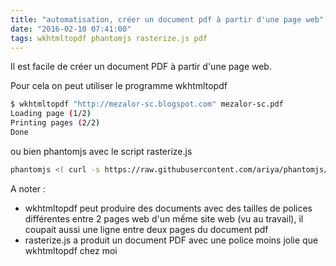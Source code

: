 ```yaml
---
title: "automatisation, créer un document pdf à partir d'une page web"
date: "2016-02-10 07:41:00"
tags: wkhtmltopdf phantomjs rasterize.js pdf
---
```

Il est facile de créer un document PDF à partir d'une page web.

Pour cela on peut utiliser le programme wkhtmltopdf


```bash 
$ wkhtmltopdf "http://mezalor-sc.blogspot.com" mezalor-sc.pdf
Loading page (1/2)
Printing pages (2/2)                                               
Done
```

ou bien phantomjs avec le script rasterize.js


```bash
phantomjs <( curl -s https://raw.githubusercontent.com/ariya/phantomjs/master/examples/rasterize.js ) http://mezalor-sc.blogspot.com mezalor-sc.pdf
```

A noter :

- wkhtmltopdf peut produire des documents avec des tailles de polices différentes entre 2 pages web d'un mếme site web (vu au travail), il coupait aussi une ligne entre deux pages du document pdf
- rasterize.js a produit un document PDF avec une police moins jolie que wkhtmltopdf chez moi 


